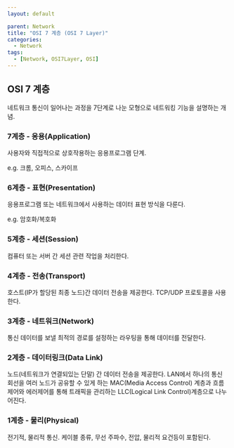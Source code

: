 ```yaml
---
layout: default

parent: Network
title: "OSI 7 계층 (OSI 7 Layer)"
categories:
  - Network
tags:
  - [Network, OSI7Layer, OSI]
---
```




## OSI 7 계층

네트워크 통신이 일어나는 과정을 7단계로 나눈 모형으로 네트워킹 기능을 설명하는 개념.



### 7계층 - 응용(Application)

사용자와 직접적으로 상호작용하는 응용프로그램 단계. 

e.g. 크롬, 오피스, 스카이프



### 6계층 - 표현(Presentation)

응용프로그램 또는 네트워크에서 사용하는 데이터 표현 방식을 다룬다.

e.g. 암호화/복호화



### 5계층 - 세션(Session)

컴퓨터 또는 서버 간 세션 관련 작업을 처리한다.



### 4계층 - 전송(Transport)

호스트(IP가 할당된 최종 노드)간 데이터 전송을 제공한다. TCP/UDP 프로토콜을 사용한다.



### 3계층 - 네트워크(Network)

통신 데이터를 보낼 최적의 경로를 설정하는 라우팅을 통해 데이터를 전달한다.



### 2계층 - 데이터링크(Data Link)

노드(네트워크가 연결되있는 단말) 간 데이터 전송을 제공한다. LAN에서 하나의 통신 회선을 여러 노드가 공유할 수 있게 하는 MAC(Media Access Control) 계층과 흐름제어와 에러제어를 통해 트래픽을 관리하는 LLC(Logical Link Control)계층으로 나누어진다.



### 1계층 - 물리(Physical)

전기적, 물리적 통신. 케이블 종류, 무선 주파수, 전압, 물리적 요건등이 포함된다.